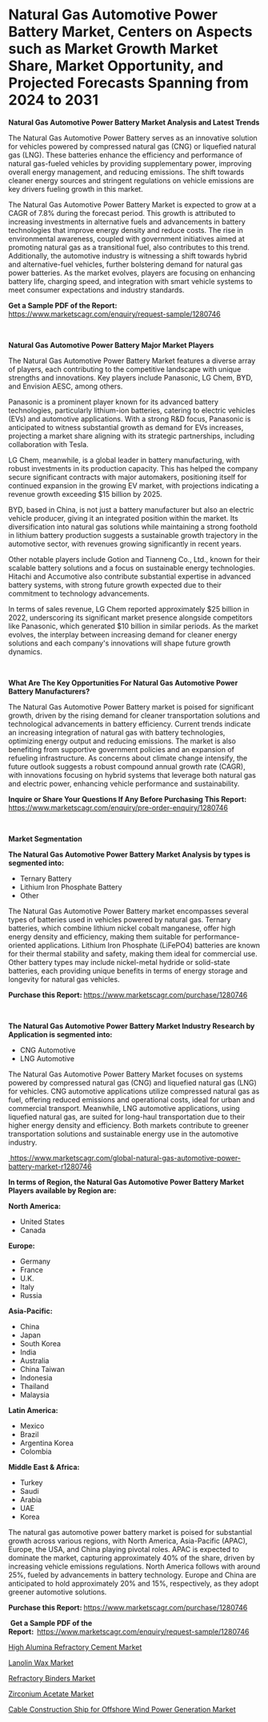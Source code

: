 <p><h1>Natural Gas Automotive Power Battery Market, Centers on Aspects such as Market Growth Market Share, Market Opportunity, and Projected Forecasts Spanning from 2024 to 2031</h1></p><p><strong>Natural Gas Automotive Power Battery Market Analysis and Latest Trends</strong></p>
<p><p>The Natural Gas Automotive Power Battery serves as an innovative solution for vehicles powered by compressed natural gas (CNG) or liquefied natural gas (LNG). These batteries enhance the efficiency and performance of natural gas-fueled vehicles by providing supplementary power, improving overall energy management, and reducing emissions. The shift towards cleaner energy sources and stringent regulations on vehicle emissions are key drivers fueling growth in this market.</p><p>The Natural Gas Automotive Power Battery Market is expected to grow at a CAGR of 7.8% during the forecast period. This growth is attributed to increasing investments in alternative fuels and advancements in battery technologies that improve energy density and reduce costs. The rise in environmental awareness, coupled with government initiatives aimed at promoting natural gas as a transitional fuel, also contributes to this trend. Additionally, the automotive industry is witnessing a shift towards hybrid and alternative-fuel vehicles, further bolstering demand for natural gas power batteries. As the market evolves, players are focusing on enhancing battery life, charging speed, and integration with smart vehicle systems to meet consumer expectations and industry standards.</p></p>
<p><strong>Get a Sample PDF of the Report:&nbsp;</strong> <a href="https://www.marketscagr.com/enquiry/request-sample/1280746?utm_campaign=1789&utm_medium=2&utm_source=Github&utm_content=ia&utm_term=10122024&utm_id=natural-gas-automotive-power-battery">https://www.marketscagr.com/enquiry/request-sample/1280746</a></p>
<p>&nbsp;</p>
<p><strong>Natural Gas Automotive Power Battery Major Market Players</strong></p>
<p><p>The Natural Gas Automotive Power Battery Market features a diverse array of players, each contributing to the competitive landscape with unique strengths and innovations. Key players include Panasonic, LG Chem, BYD, and Envision AESC, among others.</p><p>Panasonic is a prominent player known for its advanced battery technologies, particularly lithium-ion batteries, catering to electric vehicles (EVs) and automotive applications. With a strong R&D focus, Panasonic is anticipated to witness substantial growth as demand for EVs increases, projecting a market share aligning with its strategic partnerships, including collaboration with Tesla.</p><p>LG Chem, meanwhile, is a global leader in battery manufacturing, with robust investments in its production capacity. This has helped the company secure significant contracts with major automakers, positioning itself for continued expansion in the growing EV market, with projections indicating a revenue growth exceeding $15 billion by 2025.</p><p>BYD, based in China, is not just a battery manufacturer but also an electric vehicle producer, giving it an integrated position within the market. Its diversification into natural gas solutions while maintaining a strong foothold in lithium battery production suggests a sustainable growth trajectory in the automotive sector, with revenues growing significantly in recent years.</p><p>Other notable players include Gotion and Tianneng Co., Ltd., known for their scalable battery solutions and a focus on sustainable energy technologies. Hitachi and Accumotive also contribute substantial expertise in advanced battery systems, with strong future growth expected due to their commitment to technology advancements.</p><p>In terms of sales revenue, LG Chem reported approximately $25 billion in 2022, underscoring its significant market presence alongside competitors like Panasonic, which generated $10 billion in similar periods. As the market evolves, the interplay between increasing demand for cleaner energy solutions and each company's innovations will shape future growth dynamics.</p></p>
<p>&nbsp;</p>
<p><strong>What Are The Key Opportunities For Natural Gas Automotive Power Battery Manufacturers?</strong></p>
<p><p>The Natural Gas Automotive Power Battery market is poised for significant growth, driven by the rising demand for cleaner transportation solutions and technological advancements in battery efficiency. Current trends indicate an increasing integration of natural gas with battery technologies, optimizing energy output and reducing emissions. The market is also benefiting from supportive government policies and an expansion of refueling infrastructure. As concerns about climate change intensify, the future outlook suggests a robust compound annual growth rate (CAGR), with innovations focusing on hybrid systems that leverage both natural gas and electric power, enhancing vehicle performance and sustainability.</p></p>
<p><strong>Inquire or Share Your Questions If Any Before Purchasing This Report:</strong> <a href="https://www.marketscagr.com/enquiry/pre-order-enquiry/1280746?utm_campaign=1789&utm_medium=2&utm_source=Github&utm_content=ia&utm_term=10122024&utm_id=natural-gas-automotive-power-battery">https://www.marketscagr.com/enquiry/pre-order-enquiry/1280746</a></p>
<p>&nbsp;</p>
<p><strong>Market Segmentation</strong></p>
<p><strong>The Natural Gas Automotive Power Battery Market Analysis by types is segmented into:</strong></p>
<p><ul><li>Ternary Battery</li><li>Lithium Iron Phosphate Battery</li><li>Other</li></ul></p>
<p><p>The Natural Gas Automotive Power Battery market encompasses several types of batteries used in vehicles powered by natural gas. Ternary batteries, which combine lithium nickel cobalt manganese, offer high energy density and efficiency, making them suitable for performance-oriented applications. Lithium Iron Phosphate (LiFePO4) batteries are known for their thermal stability and safety, making them ideal for commercial use. Other battery types may include nickel-metal hydride or solid-state batteries, each providing unique benefits in terms of energy storage and longevity for natural gas vehicles.</p></p>
<p><strong>Purchase this Report:&nbsp;</strong><a href="https://www.marketscagr.com/purchase/1280746?utm_campaign=1789&utm_medium=2&utm_source=Github&utm_content=ia&utm_term=10122024&utm_id=natural-gas-automotive-power-battery">https://www.marketscagr.com/purchase/1280746</a></p>
<p>&nbsp;</p>
<p><strong>The Natural Gas Automotive Power Battery Market Industry Research by Application is segmented into:</strong></p>
<p><ul><li>CNG Automotive</li><li>LNG Automotive</li></ul></p>
<p><p>The Natural Gas Automotive Power Battery Market focuses on systems powered by compressed natural gas (CNG) and liquefied natural gas (LNG) for vehicles. CNG automotive applications utilize compressed natural gas as fuel, offering reduced emissions and operational costs, ideal for urban and commercial transport. Meanwhile, LNG automotive applications, using liquefied natural gas, are suited for long-haul transportation due to their higher energy density and efficiency. Both markets contribute to greener transportation solutions and sustainable energy use in the automotive industry.</p></p>
<p><a href="https://www.marketscagr.com/global-natural-gas-automotive-power-battery-market-r1280746?utm_campaign=1789&utm_medium=2&utm_source=Github&utm_content=ia&utm_term=10122024&utm_id=natural-gas-automotive-power-battery">&nbsp;https://www.marketscagr.com/global-natural-gas-automotive-power-battery-market-r1280746</a></p>
<p><strong>In terms of Region, the Natural Gas Automotive Power Battery Market Players available by Region are:</strong></p>
<p>
    <p> <strong> North America: </strong>
        <ul>
            <li>United States</li>
            <li>Canada</li>
        </ul>
        </p> 
    <p> <strong> Europe: </strong>
        <ul>
            <li>Germany</li>
            <li>France</li>
            <li>U.K.</li>
            <li>Italy</li>
            <li>Russia</li>
        </ul>
        </p> 
    <p> <strong> Asia-Pacific: </strong>
        <ul>
            <li>China</li>
            <li>Japan</li>
            <li>South Korea</li>
            <li>India</li>
            <li>Australia</li>
            <li>China Taiwan</li>
            <li>Indonesia</li>
            <li>Thailand</li>
            <li>Malaysia</li>
        </ul>
        </p> 
    <p> <strong> Latin America: </strong>
        <ul>
            <li>Mexico</li>
            <li>Brazil</li>
            <li>Argentina Korea</li>
            <li>Colombia</li>
        </ul>
        </p> 
    <p> <strong> Middle East & Africa: </strong>
        <ul>
            <li>Turkey</li>
            <li>Saudi</li>
            <li>Arabia</li>
            <li>UAE</li>
            <li>Korea</li>
        </ul>
    </p>
    </p>
<p><p>The natural gas automotive power battery market is poised for substantial growth across various regions, with North America, Asia-Pacific (APAC), Europe, the USA, and China playing pivotal roles. APAC is expected to dominate the market, capturing approximately 40% of the share, driven by increasing vehicle emissions regulations. North America follows with around 25%, fueled by advancements in battery technology. Europe and China are anticipated to hold approximately 20% and 15%, respectively, as they adopt greener automotive solutions.</p></p>
<p><strong>Purchase this Report: </strong><a href="https://www.marketscagr.com/purchase/1280746?utm_campaign=1789&utm_medium=2&utm_source=Github&utm_content=ia&utm_term=10122024&utm_id=natural-gas-automotive-power-battery">https://www.marketscagr.com/purchase/1280746</a></p>
<p>&nbsp;<strong>Get a Sample PDF of the Report:&nbsp;&nbsp;</strong><a href="https://www.marketscagr.com/enquiry/request-sample/1280746?utm_campaign=1789&utm_medium=2&utm_source=Github&utm_content=ia&utm_term=10122024&utm_id=natural-gas-automotive-power-battery">https://www.marketscagr.com/enquiry/request-sample/1280746</a></p>
<p><strong></strong></p>
<p><p><a href="https://www.linkedin.com/pulse/high-alumina-refractory-cement-industry-insights-report-analyzing-cpypc?utm_campaign=1789&utm_medium=2&utm_source=Github&utm_content=ia&utm_term=10122024&utm_id=natural-gas-automotive-power-battery">High Alumina Refractory Cement Market</a></p><p><a href="https://www.linkedin.com/pulse/lanolin-wax-market-growth-from-2024-2031-projected-121-tu5ic?utm_campaign=1789&utm_medium=2&utm_source=Github&utm_content=ia&utm_term=10122024&utm_id=natural-gas-automotive-power-battery">Lanolin Wax Market</a></p><p><a href="https://www.linkedin.com/pulse/latest-trends-refractory-binders-market-strong-growth-competition-fygrc?utm_campaign=1789&utm_medium=2&utm_source=Github&utm_content=ia&utm_term=10122024&utm_id=natural-gas-automotive-power-battery">Refractory Binders Market</a></p><p><a href="https://www.linkedin.com/pulse/global-zirconium-acetate-market-forecast-year-2024-2031-hstfc?utm_campaign=1789&utm_medium=2&utm_source=Github&utm_content=ia&utm_term=10122024&utm_id=natural-gas-automotive-power-battery">Zirconium Acetate Market</a></p><p><a href="https://github.com/XavierTyler76/Market-Research-Report-List-1/blob/main/cable-construction-ship-for-offshore-wind-power-generation-market.md?utm_campaign=1789&utm_medium=2&utm_source=Github&utm_content=ia&utm_term=10122024&utm_id=natural-gas-automotive-power-battery">Cable Construction Ship for Offshore Wind Power Generation Market</a></p></p>